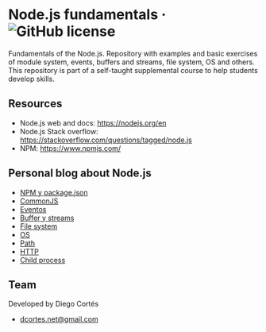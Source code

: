 # Node.js fundamentals &middot; ![GitHub license](https://img.shields.io/badge/license-MIT-blue.svg)

Fundamentals of the Node.js. Repository with examples and basic exercises of module system, events, buffers and streams, file system, OS and others. This repository is part of a self-taught supplemental course to help students develop skills.

## Resources

- Node.js web and docs: https://nodejs.org/en
- Node.js Stack overflow: https://stackoverflow.com/questions/tagged/node.js
- NPM: https://www.npmjs.com/

## Personal blog about Node.js

- [NPM y package.json](https://medium.com/@diego.coder/npm-y-package-json-en-nodejs-87d101c8856e)
- [CommonJS](https://medium.com/@diego.coder/sistema-de-m%C3%B3dulos-en-node-js-41ce30172003)
- [Eventos](https://medium.com/@diego.coder/eventos-en-el-servidor-con-node-js-60a3051d0a45)
- [Buffer y streams](https://medium.com/@diego.coder/buffers-y-streams-en-node-js-bd96a55420ea)
- [File system](https://medium.com/@diego.coder/file-system-en-node-js-29b0f7cb7930)
- [OS](https://medium.com/@diego.coder/m%C3%B3dulo-os-en-nodejs-sistema-operativo-e7ac0e1963be)
- [Path](https://medium.com/@diego.coder/rutas-de-archivos-y-directorios-en-node-js-path-c294002fc176)
- [HTTP](https://medium.com/@diego.coder/servidor-http-con-node-js-3e594f3f2733)
- [Child process](https://medium.com/@diego.coder/child-process-en-node-js-69e537c6a50f)

## Team

Developed by Diego Cortés

- dcortes.net@gmail.com
